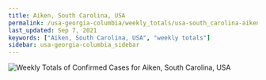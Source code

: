 ```yaml
---
title: Aiken, South Carolina, USA
permalink: /usa-georgia-columbia/weekly_totals/usa-south_carolina-aiken-weekly_totals.html
last_updated: Sep 7, 2021
keywords: ["Aiken, South Carolina, USA", "weekly totals"]
sidebar: usa-georgia-columbia_sidebar
---
```


![Weekly Totals of Confirmed Cases for Aiken, South Carolina, USA](/covid_tracker/images/graphs/usa-south_carolina-aiken-weekly_totals_graph.png)
